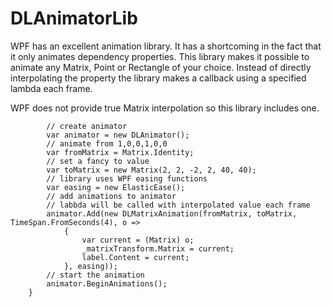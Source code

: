 DLAnimatorLib
=============
WPF has an excellent animation library. It has a shortcoming in the fact that it only animates dependency properties.
This library makes it possible to animate any Matrix, Point or Rectangle of your choice. Instead of directly
interpolating the property the library makes a callback using a specified lambda each frame.

WPF does not provide true Matrix interpolation so this library includes one.

            // create animator
            var animator = new DLAnimator();
            // animate from 1,0,0,1,0,0
            var fromMatrix = Matrix.Identity;
            // set a fancy to value
            var toMatrix = new Matrix(2, 2, -2, 2, 40, 40);
            // library uses WPF easing functions
            var easing = new ElasticEase();
            // add animations to animator
            // labbda will be called with interpolated value each frame
            animator.Add(new DLMatrixAnimation(fromMatrix, toMatrix, TimeSpan.FromSeconds(4), o =>
                {
                    var current = (Matrix) o;
                    _matrixTransform.Matrix = current;
                    label.Content = current;
                }, easing));
            // start the animation
            animator.BeginAnimations();
        }
